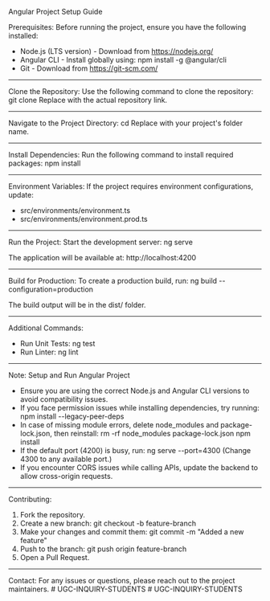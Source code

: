 Angular Project Setup Guide

Prerequisites:
Before running the project, ensure you have the following installed:
- Node.js (LTS version) - Download from https://nodejs.org/
- Angular CLI - Install globally using:
  npm install -g @angular/cli
- Git - Download from https://git-scm.com/

---

Clone the Repository:
Use the following command to clone the repository:
git clone <repository-url>
Replace <repository-url> with the actual repository link.

---

Navigate to the Project Directory:
cd <project-folder>
Replace <project-folder> with your project's folder name.

---

Install Dependencies:
Run the following command to install required packages:
npm install

---

Environment Variables:
If the project requires environment configurations, update:
- src/environments/environment.ts
- src/environments/environment.prod.ts

---

Run the Project:
Start the development server:
ng serve

The application will be available at:
http://localhost:4200

---

Build for Production:
To create a production build, run:
ng build --configuration=production

The build output will be in the dist/ folder.

---

Additional Commands:
- Run Unit Tests:
  ng test
- Run Linter:
  ng lint

---

Note: Setup and Run Angular Project
- Ensure you are using the correct Node.js and Angular CLI versions to avoid compatibility issues.
- If you face permission issues while installing dependencies, try running:
  npm install --legacy-peer-deps
- In case of missing module errors, delete node_modules and package-lock.json, then reinstall:
  rm -rf node_modules package-lock.json
  npm install
- If the default port (4200) is busy, run:
  ng serve --port=4300
  (Change 4300 to any available port.)
- If you encounter CORS issues while calling APIs, update the backend to allow cross-origin requests.

---

Contributing:
1. Fork the repository.
2. Create a new branch:
   git checkout -b feature-branch
3. Make your changes and commit them:
   git commit -m "Added a new feature"
4. Push to the branch:
   git push origin feature-branch
5. Open a Pull Request.

---

Contact:
For any issues or questions, please reach out to the project maintainers.
#   U G C - I N Q U I R Y - S T U D E N T S  
 #   U G C - I N Q U I R Y - S T U D E N T S  
 